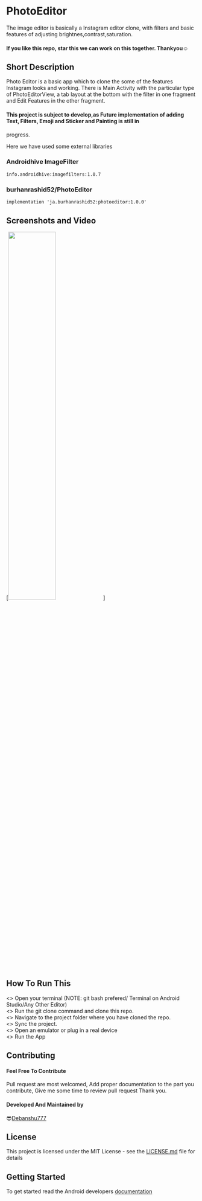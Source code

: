 # PhotoEditor

The image editor is basically a Instagram editor clone, with filters and basic features of adjusting brightnes,contrast,saturation.
#### If you like this repo, star this we can work on this together. Thankyou☺

## Short Description
Photo Editor is a basic app which to clone the some of the features Instagram looks and working. There is Main Activity with the 
particular type of PhotoEditorView, a tab layout at the bottom with the filter in one fragment and Edit Features in the other fragment.
#### This project is subject to develop,as Future implementation of adding Text, Filters, Emoji and Sticker and Painting is still in 
progress.

Here we have used some external libraries
### Androidhive ImageFilter
```
info.androidhive:imagefilters:1.0.7 
```
### burhanrashid52/PhotoEditor
```
implementation 'ja.burhanrashid52:photoeditor:1.0.0'
```

## Screenshots and Video
[<img src="https://drive.google.com/drive/folders/1nzFhJFols3IPeMpdeWx9qE14aiHF0uQf" width="50%">]

## How To Run This
<> Open your terminal (NOTE: git bash prefered/ Terminal on Android Studio/Any Other Editor)</br>
<> Run the git clone command and clone this repo.</br>
<> Navigate to the project folder where you have cloned the repo.</br>
<> Sync the project.</br>
<> Open an emulator or plug in a real device</br>
<> Run the App</br>

## Contributing
#### Feel Free To Contribute
Pull request are most welcomed, Add proper documentation to the part you contribute, Give me some time to review pull request Thank you.
#### Developed And Maintained by
😎<a href="https://github.com/Debanshu777">Debanshu777</a>

## License
This project is licensed under the MIT License - see the <a href="https://github.com/Debanshu777/PhotoEditor/blob/master/LICENSE">LICENSE.md</a> file for details

## Getting Started
To get started read the Android developers <a href="https://developer.android.com/">documentation</a>
